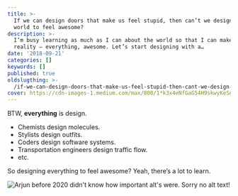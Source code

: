 ```yaml
---
title: >-
  If we can design doors that make us feel stupid, then can’t we design the
  world to feel awesome?
description: >-
  I’m busy learning as much as I can about the world so that I can make that a
  reality — everything, awesome. Let’s start designing with a…
date: '2018-09-21'
categories: []
keywords: []
published: true
oldslugthing: >-
  /if-we-can-design-doors-that-make-us-feel-stupid-then-cant-we-design-the-world-to-make-us-feel-a8ebccfa00ec
cover: https://cdn-images-1.medium.com/max/800/1*k3x4eNfGaG54H9skwyKeSA.png
---
```


BTW, **everything** is design.

- Chemists design molecules.
- Stylists design outfits.
- Coders design software systems.
- Transportation engineers design traffic flow.
- etc.

So designing everything to feel awesome? Yeah, there’s a lot to learn.

![Arjun before 2020 didn't know how important alt's were. Sorry no alt text!](https://cdn-images-1.medium.com/max/800/1*k3x4eNfGaG54H9skwyKeSA.png)
